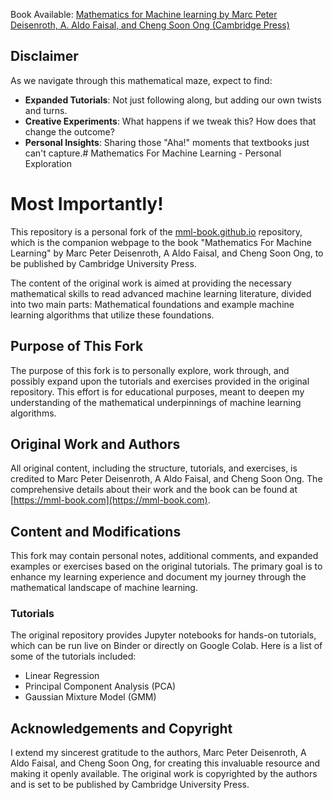 Book Available: [Mathematics for Machine learning by Marc Peter Deisenroth, A. Aldo Faisal, and Cheng Soon Ong (Cambridge Press)](https://mml-book.github.io/)
## Disclaimer
As we navigate through this mathematical maze, expect to find:
- **Expanded Tutorials**: Not just following along, but adding our own twists and turns.
- **Creative Experiments**: What happens if we tweak this? How does that change the outcome?
- **Personal Insights**: Sharing those "Aha!" moments that textbooks just can't capture.# Mathematics For Machine Learning - Personal Exploration


# Most Importantly!
This repository is a personal fork of the [mml-book.github.io](https://github.com/mml-book/mml-book.github.io) repository, which is the companion webpage to the book "Mathematics For Machine Learning" by Marc Peter Deisenroth, A Aldo Faisal, and Cheng Soon Ong, to be published by Cambridge University Press.

The content of the original work is aimed at providing the necessary mathematical skills to read advanced machine learning literature, divided into two main parts: Mathematical foundations and example machine learning algorithms that utilize these foundations.

## Purpose of This Fork

The purpose of this fork is to personally explore, work through, and possibly expand upon the tutorials and exercises provided in the original repository. This effort is for educational purposes, meant to deepen my understanding of the mathematical underpinnings of machine learning algorithms.

## Original Work and Authors

All original content, including the structure, tutorials, and exercises, is credited to Marc Peter Deisenroth, A Aldo Faisal, and Cheng Soon Ong. The comprehensive details about their work and the book can be found at [https://mml-book.com](https://mml-book.com).

## Content and Modifications

This fork may contain personal notes, additional comments, and expanded examples or exercises based on the original tutorials. The primary goal is to enhance my learning experience and document my journey through the mathematical landscape of machine learning.

### Tutorials

The original repository provides Jupyter notebooks for hands-on tutorials, which can be run live on Binder or directly on Google Colab. Here is a list of some of the tutorials included:

- Linear Regression
- Principal Component Analysis (PCA)
- Gaussian Mixture Model (GMM)

## Acknowledgements and Copyright

I extend my sincerest gratitude to the authors, Marc Peter Deisenroth, A Aldo Faisal, and Cheng Soon Ong, for creating this invaluable resource and making it openly available. The original work is copyrighted by the authors and is set to be published by Cambridge University Press.



